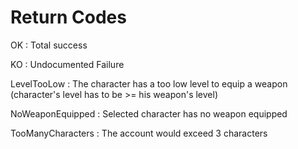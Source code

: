 # Return Codes #

OK : Total success

KO : Undocumented Failure

LevelTooLow : The character has a too low level to equip a weapon (character's level has to be >= his weapon's level)

NoWeaponEquipped : Selected character has no weapon equipped

TooManyCharacters : The account would exceed 3 characters
